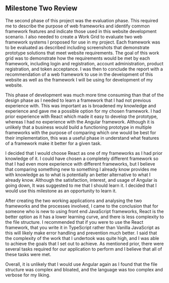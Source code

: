 ## Milestone Two Review

The second phase of this project was the evaluation phase. This required me to describe the purpose of web frameworks and identify common framework features and indicate those used in this website development scenario. I also needed to create a Work Grid to evaluate two web framework systems I proposed for use in my project. Each framework was to be evaluated as described including screenshots that demonstrate prototype solutions that meet website requirements. The goal of this work grid was to demonstrate how the requirements would be met by each framework, including login and registration, account administration, product registration, and token acceptance. I was then to conclude the report with a recommendation of a web framework to use in the development of
this website as well  as the framework I will be using for development of my website. 

This phase of development was much more time consuming than that of the design phase as I needed to learn a framework that I had not previous experience with. This was important as is broadened my knowledge and experience and gave me a possible option for my chosen framework. I had prior experience with React which made it easy to develop the prototype, whereas I had no experience with the Angular framework. Although it is unlikely that a business would build a functioning prototype in multiple frameworks with the purpose of comparing which one would be best for their implementation, this was a useful phase in understand what features of a framework make it better for a given task.

I decided that I would choose React as one of my frameworks as I had prior knowledge of it. I could have chosen a completely different framework so that I had even more experience with different frameworks, but I believe that comparing something new to something I already know provides me with knowledge as to what is potentially an better alternative to what I already know. Although the satisfaction, interest, and usage of Angular is going down, It was suggested to me that I should learn it. I decided that I would use this milestone as an opportunity to learn it.

After creating the two working applications and analysing the two frameworks and the processes involved, I came to the conclusion that for someone who is new to using front end JavaScript frameworks, React is the better option as it has a lower learning curve, and there is less complexity to the file structure. I recommended that if you were to use the React framework, that you write it in TypeScript rather than Vanilla JavaScript as this will likely make error handling and prevention much better. I said that the complexity of the work that I undertook was quite high, and I was able to achieve the goals that I set out to achieve. As mentioned prior, there were several tasks required for our application to perform and I believe that all of these tasks were met.

Overall, it is unlikely that I would use Angular again as I found that the file structure was complex and bloated, and the language was too complex and verbose for my liking.

